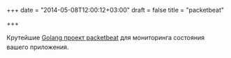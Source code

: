 +++
date = "2014-05-08T12:00:12+03:00"
draft = false
title = "packetbeat"

+++

<p>Крутейшие&nbsp;<a href="http://packetbeat.com/"><span style="line-height: 1.6em;">Golang&nbsp;</span></a><span style="line-height: 1.6em;"><a href="http://packetbeat.com/">проект&nbsp;packetbeat</a> для мониторинга состояния вашего приложения.</span></p>

